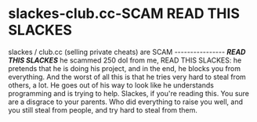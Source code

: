 # slackes-club.cc-SCAM READ THIS SLACKES
slackes / club.cc (selling private cheats) are SCAM
 ---------------- *******READ THIS SLACKES*******
he scammed 250 dol from me, READ THIS SLACKES: he pretends that he is doing his project, and in the end, he blocks you from everything. And the worst of all this is that he tries very hard to steal from others, a lot. He goes out of his way to look like he understands programming and is trying to help. Slackes, if you're reading this. You sure are a disgrace to your parents. Who did everything to raise you well, and you still steal from people, and try hard to steal from them.
